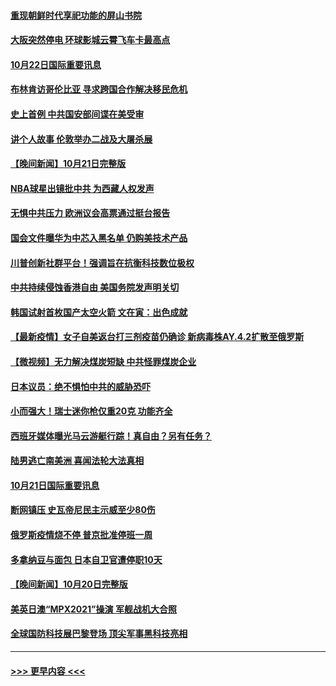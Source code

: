 #### [重现朝鲜时代享祀功能的屏山书院](../pages/prog202/a103249807.md?t=10222150) 
#### [大阪突然停电 环球影城云霄飞车卡最高点](../pages/prog202/a103249632.md?t=10222150) 
#### [10月22日国际重要讯息](../pages/prog202/a103249649.md?t=10222150) 
#### [布林肯访哥伦比亚 寻求跨国合作解决移民危机](../pages/prog202/a103249269.md?t=10222150) 
#### [史上首例 中共国安部间谍在美受审](../pages/prog202/a103249278.md?t=10222150) 
#### [讲个人故事 伦敦举办二战及大屠杀展](../pages/prog202/a103249263.md?t=10222150) 
#### [【晚间新闻】10月21日完整版](../pages/prog202/a103249420.md?t=10222150) 
#### [NBA球星出镜批中共 为西藏人权发声](../pages/prog202/a103249244.md?t=10222150) 
#### [无惧中共压力 欧洲议会高票通过挺台报告](../pages/prog202/a103249242.md?t=10222150) 
#### [国会文件曝华为中芯入黑名单 仍购美技术产品](../pages/prog202/a103249160.md?t=10222150) 
#### [川普创新社群平台！强调旨在抗衡科技数位极权](../pages/prog202/a103249196.md?t=10222150) 
#### [中共持续侵蚀香港自由 美国务院发声明关切](../pages/prog202/a103249155.md?t=10222150) 
#### [韩国试射首枚国产太空火箭 文在寅：出色成就](../pages/prog202/a103248980.md?t=10222150) 
#### [【最新疫情】女子自美返台打三剂疫苗仍确诊 新病毒株AY.4.2扩散至俄罗斯](../pages/prog202/a103249030.md?t=10222150) 
#### [【微视频】无力解决煤炭短缺 中共怪罪煤炭企业](../pages/prog202/a103248958.md?t=10222150) 
#### [日本议员：绝不惧怕中共的威胁恐吓](../pages/prog202/a103248938.md?t=10222150) 
#### [小而强大！瑞士迷你枪仅重20克 功能齐全](../pages/prog202/a103248863.md?t=10222150) 
#### [西班牙媒体曝光马云游艇行踪！真自由？另有任务？](../pages/prog202/a103248783.md?t=10222150) 
#### [陆男逃亡南美洲 喜闻法轮大法真相](../pages/prog202/a103248780.md?t=10222150) 
#### [10月21日国际重要讯息](../pages/prog202/a103248751.md?t=10222150) 
#### [断网镇压 史瓦帝尼民主示威至少80伤](../pages/prog202/a103248657.md?t=10222150) 
#### [俄罗斯疫情烧不停 普京批准停班一周](../pages/prog202/a103248580.md?t=10222150) 
#### [多拿纳豆与面包 日本自卫官遭停职10天](../pages/prog202/a103248608.md?t=10222150) 
#### [【晚间新闻】10月20日完整版](../pages/prog202/a103248465.md?t=10222150) 
#### [美英日澳“MPX2021”操演 军舰战机大合照](../pages/prog202/a103247250.md?t=10222150) 
#### [全球国防科技展巴黎登场 顶尖军事黑科技亮相](../pages/prog202/a103248280.md?t=10222150) 

----
#### [ >>> 更早内容 <<< ](../indexes/prog202-earlier.md)
